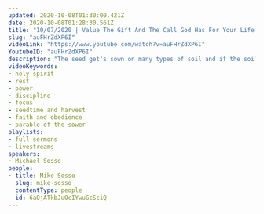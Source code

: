 ```yaml
---
updated: 2020-10-08T01:30:00.421Z
date: 2020-10-08T01:28:30.561Z
title: "10/07/2020 | Value The Gift And The Call God Has For Your Life (Pastor Mike Sosso)"
slug: "auFHrZdXP6I"
videoLink: "https://www.youtube.com/watch?v=auFHrZdXP6I"
YoutubeID: "auFHrZdXP6I"
description: "The seed get's sown on many types of soil and if the soil isn't good then it will not prosper and multiply. We must allow the word to grow and prosper and we must value that which God has given us. We can do this through faith, obedience, and discipline. This sermon was delivered by Pastor Michael Sosso at Freedom Fellowship Church International on October 07, 2020."
videoKeywords:
- holy spirit
- rest
- power
- discipline
- focus
- seedtime and harvest
- faith and obedience
- parable of the sower
playlists:
- full sermons
- livestreams
speakers:
- Michael Sosso
people:
- title: Mike Sosso
  slug: mike-sosso
  contentType: people
  id: 6aQjATkbJuOcIYwuGcSciQ
---
```

